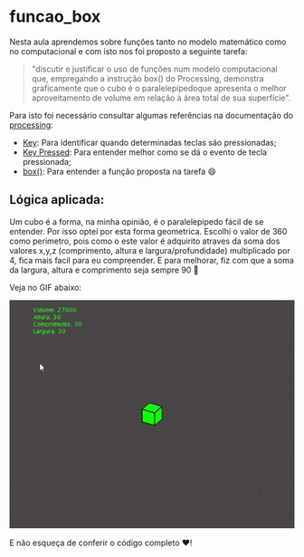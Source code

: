 # funcao_box
Nesta aula aprendemos sobre funções tanto no modelo matemático como no computacional e com isto nos foi proposto a seguinte tarefa:

>"discutir e justificar o uso de funções num modelo computacional que, empregando a instrução box() do Processing, demonstra graficamente que o cubo é o paralelepípedoque apresenta o melhor aproveitamento de volume em relação à área total de sua superfície". 

Para isto foi necessário consultar algumas referências na documentação do [processing](https://processing.org/):
 * [Key](https://processing.org/reference/key.html): Para identificar quando determinadas teclas são pressionadas;
 * [Key Pressed](https://processing.org/reference/keyPressed.html): Para entender melhor como se dá o evento de tecla pressionada;
 * [box()](https://processing.org/reference/box_.html): Para entender a função proposta na tarefa :smile:
 
 ## Lógica aplicada:
 
 Um cubo é a forma, na minha opinião, é o paralelepipedo fácil de se entender. Por isso optei por esta forma geometrica. Escolhi o valor de 360 como perimetro, pois como o este valor é adquirito atraves da soma dos valores x,y,z (comprimento, altura e largura/profundidade) multiplicado por 4, fica mais facil para eu compreender. E para melhorar, fiz com que a soma da largura, altura e comprimento seja sempre 90 :rocket:
 
Veja no GIF abaixo:

![](https://github.com/VaneskaSousa/exercicios-mami/blob/master/funcao_box/funcao_box_ref.gif)

E não esqueça de conferir o código completo :heart:!
